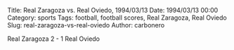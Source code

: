 Title: Real Zaragoza vs. Real Oviedo, 1994/03/13
Date: 1994/03/13 00:00
Category: sports
Tags: football, football scores, Real Zaragoza, Real Oviedo
Slug: real-zaragoza-vs-real-oviedo
Author: carbonero


Real Zaragoza 2 - 1 Real Oviedo
